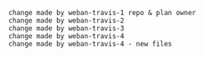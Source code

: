 
    change made by weban-travis-1 repo & plan owner
    change made by weban-travis-2
    change made by weban-travis-3
    change made by weban-travis-4
    change made by weban-travis-4 - new files

